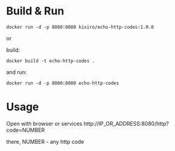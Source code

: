 # Build & Run

```shell
docker run -d -p 8080:8080 kixiro/echo-http-codes:1.0.0
```

or

build:
```shell
docker build -t echo-http-codes .
```

and run:
```shell
docker run -d -p 8080:8080 echo-http-codes
```

# Usage

Open with browser or services
http://IP_OR_ADDRESS:8080/http?code=NUMBER

there, NUMBER - any http code
